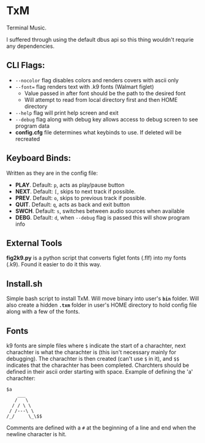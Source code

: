 # TxM
Terminal Music.

I suffered through using the default dbus api so this thing wouldn't requrie any dependencies.

## CLI Flags:
 - `--nocolor` flag disables colors and renders covers with ascii only
 - `--font=` flag renders text with .k9 fonts (Walmart figlet)
    - Value passed in after font should be the path to the desired font
    - Will attempt to read from local directory first and then HOME directory
 - `--help` flag will print help screen and exit
 - `--debug` flag along with debug key allows access to debug screen to see program data
 - **config.cfg** file determines what keybinds to use. If deleted will be recreated

## Keyboard Binds:
Written as they are in the config file:
 - **PLAY**. Default: `p`, acts as play/pause button
 - **NEXT**. Default: `[`, skips to next track if possible.
 - **PREV**. Default: `o`, skips to previous track if possible.
 - **QUIT**. Default: `q`, acts as back and exit button
 - **SWCH**. Default: `s`, switches between audio sources when available
 - **DEBG**. Default: `d`, when `--debug` flag is passed this will show program info

## External Tools
**fig2k9.py** is a python script that converts figlet fonts (.flf) into my fonts (.k9). 
Found it easier to do it this way.

## Install.sh
Simple bash script to install TxM. Will move binary into user's **`bin`** folder. Will also create a hidden **`.txm`** folder in user's HOME directory to hold config file along with a few of the fonts.

## Fonts
k9 fonts are simple files where `$` indicate the start of a charachter, next charachter is what the charachter is (this isn't necessary mainly for debugging). 
The charachter is then created (can't use `$` in it), and `$$` indicates that the charachter has been completed. Charchters should be defined in their ascii order
starting with space. Example of defining the 'a' charachter:

```
$a
    ___
   /   \
  / / \ \
 / /---\ \
/_/     \_\$$
```

Comments are defined with a `#` at the beginning of a line and end when the newline character is hit.
